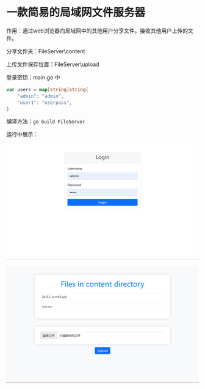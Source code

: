 # 一款简易的局域网文件服务器

作用：通过web浏览器向局域网中的其他用户分享文件。接收其他用户上传的文件。

分享文件夹：FileServer\content

上传文件保存位置：FileServer\upload

登录密钥：main.go 中

```go
var users = map[string]string{
	"admin": "admin",
	"user1": "userpass",
}
```

编译方法：`go build FileServer`

运行中展示：

![PixPin_2024-08-16_18-30-17](pic/PixPin_2024-08-16_18-30-17.png)

![PixPin_2024-08-16_18-31-05](pic/PixPin_2024-08-16_18-31-05.png)